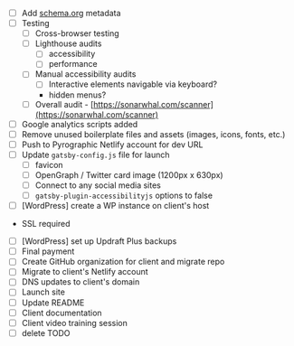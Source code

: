 - [ ] Add [schema.org](http://schema.org/) metadata
- [ ] Testing
  - [ ] Cross-browser testing
  - [ ] Lighthouse audits
    - [ ] accessibility
    - [ ] performance
  - [ ] Manual accessibility audits
    - [ ] Interactive elements navigable via keyboard?
    - hidden menus?
  - [ ] Overall audit - [https://sonarwhal.com/scanner](https://sonarwhal.com/scanner)
- [ ] Google analytics scripts added
- [ ] Remove unused boilerplate files and assets (images, icons, fonts, etc.)
- [ ] Push to Pyrographic Netlify account for dev URL
- [ ] Update `gatsby-config.js` file for launch
  - [ ] favicon
  - [ ] OpenGraph / Twitter card image (1200px x 630px)
  - [ ] Connect to any social media sites
  - [ ] `gatsby-plugin-accessibilityjs` options to false
- [ ] [WordPress] create a WP instance on client's host
- SSL required
- [ ] [WordPress] set up Updraft Plus backups
- [ ] Final payment
- [ ] Create GitHub organization for client and migrate repo
- [ ] Migrate to client's Netlify account
- [ ] DNS updates to client's domain
- [ ] Launch site
- [ ] Update README
- [ ] Client documentation
- [ ] Client video training session
- [ ] delete TODO
